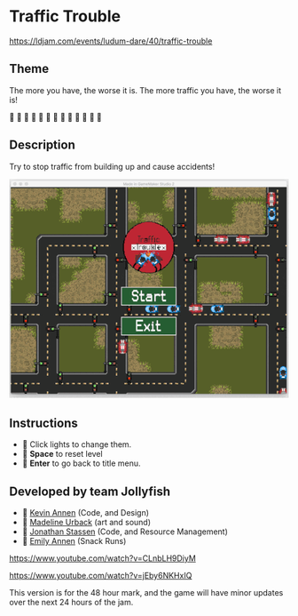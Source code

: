 # Traffic Trouble
https://ldjam.com/events/ludum-dare/40/traffic-trouble

## Theme
The more you have, the worse it is.
The more traffic you have, the worse it is!

:red_car: :police_car: :blue_car: :minibus: :red_car: :taxi: :blue_car: :red_car: :police_car: :minibus: :red_car: :police_car: :minibus:

## Description
Try to stop traffic from building up and cause accidents!

![Alt text](/demo.gif?raw=true "Traffic Trouble")

## Instructions
* :red_car: Click lights to change them.
* :blue_car: **Space** to reset level
* :red_car: **Enter** to go back to title menu.

## Developed by team Jollyfish

* :red_car: [Kevin Annen](https://www.twitch.tv/lekiy) (Code, and Design)
* :blue_car: [Madeline Urback](https://twitch.tv/queeninwonderland) (art and sound)
* :red_car: [Jonathan Stassen](http://jstassen.com) (Code, and Resource Management)
* :blue_car: [Emily Annen](https://www.facebook.com/aviumphotography.ea/) (Snack Runs)

https://www.youtube.com/watch?v=CLnbLH9DiyM

https://www.youtube.com/watch?v=jEby6NKHxIQ


This version is for the 48 hour mark, and the game will have minor updates over the next 24 hours of the jam.

